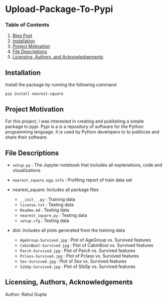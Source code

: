# Upload-Package-To-Pypi

### Table of Contents
1. [Blog Post](https://medium.com/@385.rahul/titanic-survival-prediction-7645df8b40cd)
2. [Installation](#installation)
3. [Project Motivation](#motivation)
4. [File Descriptions](#files)
6. [Licensing, Authors, and Acknowledgements](#licensing)

## Installation <a name="installation"></a>
Install the package by running the following command

`pip install nearest-square`

## Project Motivation<a name="motivation"></a>

For this project, I was interested in creating and publishing a simple package to pypi.
Pypi is a is a repository of software for the Python programming language. It is used by Python developers to to publicize and share their software.


## File Descriptions <a name="files"></a>

* `setup.py` : The Jupyter notebook that includes all explanations, code and visualizations
* `nearest_square.egg-info` : Profiling report of train data set
* nearest_square: Includes all package files
    * `__init__.py` : Training data
    * `license.txt` : Testing data
    * `Readme.md` : Testing data
    * `nearest_square.py` : Testing data
    * `setup.cfg` : Testing data
    
* dist: Includes all plots generated from the training data
   * `AgeGroup-Survived.jpg` : Plot of AgeGroup vs. Survived features
   * `CabinBool-Survived.jpg` : Plot of CabinBool vs. Survived features
   * `Parch-Survived.jpg` : Plot of Parch vs. Survived features
   * `Pclass-Survived.jpg` : Plot of Pclass vs. Survived features
   * `Sex-Survived.jpg` : Plot of Sex vs. Survived features
   * `SibSp-Survived.jpg` : Plot of SibSp vs. Survived features

## Licensing, Authors, Acknowledgements<a name="licensing"></a>
Author: Rahul Gupta
